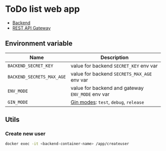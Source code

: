 # ToDo list web app

- [Backend](https://github.com/IldarGaleev/todo-backend-service)
- [REST API Gateway](https://github.com/IldarGaleev/todo-rest-gateway-service)

## Environment variable

| Name                      | Description                                                                                        |
|---------------------------|----------------------------------------------------------------------------------------------------|
| `BACKEND_SECRET_KEY`      | value for  backend `SECRET_KEY` env var                                                            |
| `BACKEND_SECRETS_MAX_AGE` | value for backend `SECRETS_MAX_AGE` env var                                                        |
| `ENV_MODE`                | value for backend and gateway `ENV_MODE` env var                                                   |
| `GIN_MODE`                | [Gin modes](https://pkg.go.dev/github.com/gin-gonic/gin#pkg-constants): `test`, `debug`, `release` |


## Utils

### Create new user

```bash
docker exec -it <backend-container-name> /app/createuser
```

